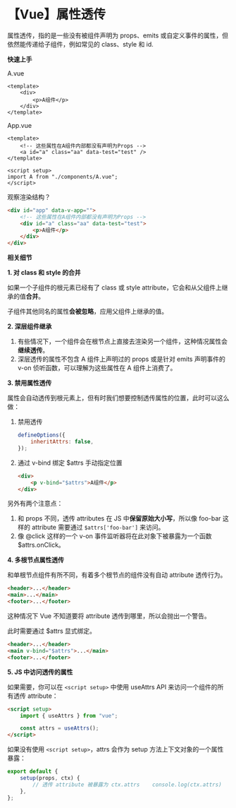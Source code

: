 # 【Vue】属性透传

属性透传，指的是一些没有被组件声明为 props、emits 或自定义事件的属性，但依然能传递给子组件，例如常见的 class、style 和 id.

**快速上手**

A.vue

```vue
<template>
    <div>
        <p>A组件</p>
    </div>
</template>
```

App.vue

```vue
<template>
    <!-- 这些属性在A组件内部都没有声明为Props -->
    <a id="a" class="aa" data-test="test" />
</template>

<script setup>
import A from "./components/A.vue";
</script>
```

观察渲染结构？

```html
<div id="app" data-v-app="">
    <!-- 这些属性在A组件内部都没有声明为Props -->
    <div id="a" class="aa" data-test="test">
        <p>A组件</p>
    </div>
</div>
```

**相关细节**

**1. 对 class 和 style 的合并**

如果一个子组件的根元素已经有了 class 或 style attribute，它会和从父组件上继承的值**合并**。

子组件其他同名的属性**会被忽略**，应用父组件上继承的值。

**2. 深层组件继承**

1. 有些情况下，一个组件会在根节点上直接去渲染另一个组件，这种情况属性会**继续透传**。
2. 深层透传的属性不包含 A 组件上声明过的 props 或是针对 emits 声明事件的 v-on 侦听函数，可以理解为这些属性在 A 组件上消费了。

**3. 禁用属性透传**

属性会自动透传到根元素上，但有时我们想要控制透传属性的位置，此时可以这么做：

1. 禁用透传

    ```jsx
    defineOptions({
        inheritAttrs: false,
    });
    ```

2. 通过 v-bind 绑定 $attrs 手动指定位置

    ```html
    <div>
        <p v-bind="$attrs">A组件</p>
    </div>
    ```

另外有两个注意点：

1. 和 props 不同，透传 attributes 在 JS 中**保留原始大小写**，所以像 foo-bar 这样的 attribute 需要通过 `$attrs['foo-bar']` 来访问。
2. 像 @click 这样的一个 v-on 事件监听器将在此对象下被暴露为一个函数 $attrs.onClick。

**4. 多根节点属性透传**

和单根节点组件有所不同，有着多个根节点的组件没有自动 attribute 透传行为。

```html
<header>...</header>
<main>...</main>
<footer>...</footer>
```

这种情况下 Vue 不知道要将 attribute 透传到哪里，所以会抛出一个警告。

此时需要通过 $attrs 显式绑定。

```html
<header>...</header>
<main v-bind="$attrs">...</main>
<footer>...</footer>
```

**5. JS 中访问透传的属性**

如果需要，你可以在 `<script setup>` 中使用 useAttrs API 来访问一个组件的所有透传 attribute：

```html
<script setup>
    import { useAttrs } from "vue";

    const attrs = useAttrs();
</script>
```

如果没有使用 `<script setup>`，attrs 会作为 setup 方法上下文对象的一个属性暴露：

```jsx
export default {
    setup(props, ctx) {
        // 透传 attribute 被暴露为 ctx.attrs    console.log(ctx.attrs)
    },
};
```
